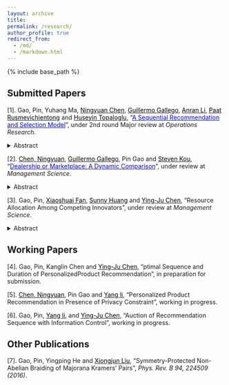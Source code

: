 ```yaml
---
layout: archive
title: 
permalink: /research/
author_profile: true
redirect_from:
  - /md/
  - /markdown.html
---
```


{% include base_path %}
## Submitted Papers



[1]. Gao, Pin, Yuhang Ma, [<span style="color:black">Ningyuan Chen</span>](http://individual.utoronto.ca/ningyuanchen/), [<span style="color:black">Guillermo Gallego</span>](https://ieda.ust.hk/dfaculty/ggallego/), [<span style="color:black">Anran Li</span>](https://www.lse.ac.uk/management/people/academic-staff/ali), [<span style="color:black">Paat Rusmevichientong</span>](http://faculty.marshall.usc.edu/Paat-Rusmevichientong/) and [<span style="color:black">Huseyin Topaloglu</span>](https://people.orie.cornell.edu/huseyin/), “[<span style="color:blue">A Sequential Recommendation and Selection Model</span>](https://www.researchgate.net/publication/336054655_A_Sequential_Recommendation_and_Selection_Model)”, under 2nd round Major review at *Operations Research*.
<details>
<summary>Abstract</summary><sub>
We propose a sequential recommendation-selection model where a seller recommends sets of products to consumers over multiple stages. consumers are heterogeneous in the patience levels, characterized by a certain number of stages that a consumer is willing to go through when making a purchase. Consumers view the products stage by stage. If a consumer can find a satisfactory product before exhausting her patience, she will purchase the product and leave the system immediately. Otherwise, the consumer stays till the last stage within her patience level but ends up without purchasing. The seller’s objective is to maximize his expected overall revenue by optimizing the recommendation sequence or the products’ prices. We note that the seller can learn the consumers’ patience levels as well as their utilities through the recommendation process, and thus can adjust his future recommendations accordingly. However, a static sequential recommendation strategy would suffice. Therefore, we derive a set of results: 1) For the pure recommendation order problem, the optimal solution possesses a sequential revenue-ordered property, which can be efficiently discovered by dynamic programming. We also find that a crude heuristic – only offering one set of products at a single stage – will earn a tight 50% of the optimal revenue. 2) In the single-leg dynamic capacity control problem, the optimal recommendations admit an inclusion property. 3) The optimal pricing policy under a fixed recommendation order is unique, which can be efficiently found by a binary search. 4) However, the joint recommendation and pricing problem is NP-hard, while recommending all products only at a single stage and optimizing their prices accordingly will earn a tight 88% of the optimal revenue.</sub>
</details>

[2]. [<span style="color:black">Chen, Ningyuan</span>](http://individual.utoronto.ca/ningyuanchen/), [<span style="color:black">Guillermo Gallego</span>](https://ieda.ust.hk/dfaculty/ggallego/), Pin Gao and [<span style="color:black">Steven Kou</span>](https://www.bu.edu/questrom/profile/steven-kou/), “[<span style="color:blue">Dealership or Marketplace: A Dynamic Comparison</span>](https://www.researchgate.net/publication/336906849_Dealership_or_Marketplace_A_Dynamic_Comparison)”, under review at *Management Science*.
<details>
<summary>Abstract</summary><sub>
We consider two business models for a two-sided economy under uncertainty: dealership and marketplace. Although both business models can bridge the gap between demand and supply, it is not clear which model is better for the firm or for the consumers. We show that while the two models differ substantially in pricing power, inventory risk, fee structure, and fulfillment time, both models share several important features, with the revenues to the firm from the two models converging when the markets are thick. We also show that for thick markets there is a one-to-one mapping between their corresponding optimal policies. We provide guidelines and insights as to which business model is preferable under different conditions when the markets are not thick.</sub>
</details>

[3]. Gao, Pin, [<span style="color:black">Xiaoshuai Fan</span>](http://xfanaf.student.ust.hk/), [<span style="color:black">Sunny Huang</span>](https://sites.google.com/site/sunnyelan/) and [<span style="color:black">Ying-Ju Chen</span>](https://imchen.people.ust.hk/), “Resource Allocation Among Competing Innovators”, under review at *Management Science*.
<details>
<summary>Abstract</summary><sub>
Many innovative products are designed to satisfy the demand of specific target consumers, and thus innovators with new products will inevitably compete with each other in the post-innovation market. We investigate how should a profit-maximizing principal properly allocates her limited resources to support the innovations of multiple potentially competing innovators. We find that as the available resources increase, the number of agents receiving resources may first increase and then decrease. This interesting nonmonotone pattern is driven by a trade-off between the risk of innovation failure and rent dissipation due to competition. The results are robust to incorporating an endogenous profit-sharing rule and costly resources. Using the framework, we also analyze a nonprofit principal seeking to maximize the total number of successful innovations, the probability of at least one innovator succeeding, consumer surplus, and total social welfare.</sub>
</details>

## Working Papers

[4]. Gao, Pin, Kanglin Chen and [<span style="color:black">Ying-Ju Chen</span>](https://imchen.people.ust.hk/), “ptimal Sequence and Duration of PersonalizedProduct Recommendation”, in preparation for submission.

[5]. [<span style="color:black">Chen, Ningyuan</span>](http://individual.utoronto.ca/ningyuanchen/), Pin Gao and [<span style="color:black">Yang li</span>](https://www.bschool.cuhk.edu.hk/staff/li-yang/), “Personalized Product Recommendation in Presence of Privacy Constraint”, working in progress.

[6]. Gao, Pin, [<span style="color:black">Yang li</span>](https://www.bschool.cuhk.edu.hk/staff/li-yang/), and [<span style="color:black">Ying-Ju Chen</span>](https://imchen.people.ust.hk/), “Auction of Recommendation Sequence with Information Control”, working in progress.

## Other Publications

[7]. Gao, Pin, Yingping He and [<span style="color:black">Xiongjun Liu</span>](https://icqm.pku.edu.cn/yw/directory/faculty/237465.htm), “Symmetry-Protected Non-Abelian Braiding of Majorana Kramers’ Pairs”, *Phys. Rev. B 94, 224509 (2016)*.
